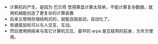 - 计算机的产生，是因为 巴贝奇 觉得算盘计算太简单，不能计算复杂数据，就用机械能创造了更复杂的计算装置
- 后来又使用存储结构式的，就能自我驱动，自动化了。
- 有键盘鼠标可以与人交互，互动。
- 然后使用网络来与其它计算机交互，最早的 arpa 是互联网的前身，为军方使用。

